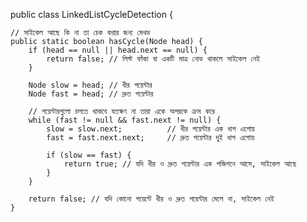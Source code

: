 public class LinkedListCycleDetection {

    // সাইকেল আছে কি না তা চেক করার জন্য মেথড
    public static boolean hasCycle(Node head) {
        if (head == null || head.next == null) {
            return false; // লিস্ট ফাঁকা বা একটি মাত্র নোড থাকলে সাইকেল নেই
        }

        Node slow = head; // ধীর পয়েন্টার
        Node fast = head; // দ্রুত পয়েন্টার

        // পয়েন্টারগুলো চলতে থাকবে যতক্ষণ না তারা একে অপরকে ক্রস করে
        while (fast != null && fast.next != null) {
            slow = slow.next;          // ধীর পয়েন্টার এক ধাপ এগোয়
            fast = fast.next.next;     // দ্রুত পয়েন্টার দুই ধাপ এগোয়

            if (slow == fast) {
                return true; // যদি ধীর ও দ্রুত পয়েন্টার এক পজিশনে আসে, সাইকেল আছে
            }
        }

        return false; // যদি কোনো পয়েন্টে ধীর ও দ্রুত পয়েন্টার মেলে না, সাইকেল নেই
    }
